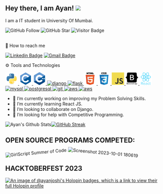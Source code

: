 ## Hey there, I am Ayan! <img src="https://raw.githubusercontent.com/aemmadi/aemmadi/master/wave.gif" width="30px">

I am a IT student in University Of Mumbai.

![GitHub Follow](https://img.shields.io/github/followers/ayan-joshi.svg?style=social&label=Follow)
![GitHub Star](https://img.shields.io/github/stars/ayan-joshi?affiliations=OWNER%2CCOLLABORATOR&style=social&label=Star)
![Visitor Badge](https://visitor-badge.laobi.icu/badge?page_id=ayan-joshi.ayan-joshi)


<br/>
📩 How to reach me 
<br/>

[![Linkedin Badge](https://img.shields.io/badge/-ayananupjoshi-blue?style=flat-square&logo=Linkedin&logoColor=white&link=https://www.linkedin.com/in/ayananupjoshi/)](https://www.linkedin.com/in/ayan-joshi-8568701ab/)
[![Gmail Badge](https://img.shields.io/badge/-Mail-c14438?style=flat-square&logo=Gmail&logoColor=white&link=mailto:ayanjoshi182003@gmail.com)](mailto:ayanjoshi182003@gmail.com)


⚙ Tools and Technologies

<p align="left"><a href="https://www.python.org" target="_blank"> <img src="https://raw.githubusercontent.com/devicons/devicon/master/icons/python/python-original.svg" alt="python" width="40" height="40"/> </a> </a> <a href="https://www.cprogramming.com/" target="_blank"> <img src="https://raw.githubusercontent.com/devicons/devicon/master/icons/c/c-original.svg" alt="c" width="40" height="40"/> </a> <a href="https://www.w3schools.com/cpp/" target="_blank"> <img src="https://raw.githubusercontent.com/devicons/devicon/master/icons/cplusplus/cplusplus-original.svg" alt="cplusplus" width="40" height="40"/> </a> <a href="https://www.djangoproject.com/" target="_blank"> <img src="https://www.vectorlogo.zone/logos/djangoproject/djangoproject-icon.svg" alt="django" width="40" height="40"/> </a><a href="https://flask.palletsprojects.com/" target="_blank"> <img src="https://www.vectorlogo.zone/logos/pocoo_flask/pocoo_flask-icon.svg" alt="flask" width="40" height="40"/> </a> <a href="https://www.w3.org/html/" target="_blank"> <img src="https://raw.githubusercontent.com/devicons/devicon/master/icons/html5/html5-original-wordmark.svg" alt="html5" width="40" height="40"/> </a><a href="https://www.w3schools.com/css/" target="_blank"> <img src="https://raw.githubusercontent.com/devicons/devicon/master/icons/css3/css3-original-wordmark.svg" alt="css3" width="40" height="40"/> </a><a href="https://developer.mozilla.org/en-US/docs/Web/JavaScript" target="_blank"> <img src="https://raw.githubusercontent.com/devicons/devicon/master/icons/javascript/javascript-original.svg" alt="javascript" width="40" height="40"/> </a>
<a href="https://getbootstrap.com" target="_blank"> <img src="https://raw.githubusercontent.com/devicons/devicon/master/icons/bootstrap/bootstrap-plain-wordmark.svg" alt="bootstrap" width="40" height="40"/> </a> <a href="https://reactjs.org/" target="_blank"> <img src="https://raw.githubusercontent.com/devicons/devicon/master/icons/react/react-original-wordmark.svg" alt="react" width="40" height="40"/> </a><a href="https://www.mysql.com/" target="_blank"> <img src="https://www.vectorlogo.zone/logos/mysql/mysql-official.svg" alt="mysql" width="40" height="40"/> </a></a><a href="https://www.postgresql.org/" target="_blank"> <img src="https://www.vectorlogo.zone/logos/postgresql/postgresql-vertical.svg" alt="postgresql" width="40" height="40"/> </a><a href="https://git-scm.com/" target="_blank"> <img src="https://www.vectorlogo.zone/logos/git-scm/git-scm-icon.svg" alt="git" width="40" height="40"/> </a> <a href="https://jupyter.org/" target="_blank"> <img src="https://www.vectorlogo.zone/logos/jupyter/jupyter-icon.svg" alt="aws" width="40" height="40"/> </a><a href="https://code.visualstudio.com/" target="_blank"> <img src="https://www.vectorlogo.zone/logos/visualstudio_code/visualstudio_code-icon.svg" alt="aws" width="40" height="40"/> </a> </p>
<!-- ![Latex](https://img.shields.io/badge/-Latex-333333?style=flat&logo=latex) -->


- 🔭 I’m currently working on improving my Problem Solving Skills.
- 🌱 I’m currently learning React JS.
- 👯 I’m looking to collaborate on Django.
- 🤔 I’m looking for help with Competitive Programming.



<img align="left" alt="Ayan's Github Stats" src="https://github-readme-stats.vercel.app/api?username=ayan-joshi&count_private=true&theme=tokyonight&include_all_commits=true&show_icons=true" />

<a href="https://git.io/streak-stats"><img src="https://github-readme-streak-stats.herokuapp.com?user=ayan-jsohi" alt="GitHub Streak" /></a>

## OPEN SOURCE PROGRAMS COMPETED:

<!-- First image with rotation -->
<img src="https://github.com/ayan-joshi/ayan-joshi/assets/96243602/323b1060-44a0-43e4-9875-702389d427c6" alt="GirlScript Summer of Code" width="200" style="transform: rotate(-5deg);">

<!-- Second image with rotation -->
<img src="https://github.com/ayan-joshi/ayan-joshi/assets/96243602/908bd06d-cbd5-4de6-9e2e-8303789e44d5" alt="Screenshot 2023-10-01 180619" width="200" style="transform: rotate(5deg);">



## HACKTOBERFEST 2023 

[![An image of @ayanjoshi's Holopin badges, which is a link to view their full Holopin profile](https://holopin.me/ayanjoshi)](https://holopin.io/@ayanjoshi)




